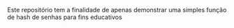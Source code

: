 Este repositório tem a finalidade de apenas demonstrar uma simples função de hash de senhas para fins educativos
